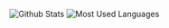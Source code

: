 ![Github Stats](https://github-readme-stats.vercel.app/api?username=XiaoFuOS&show_icons=true&theme=dark&count_private=true)
![Most Used Languages](https://github-readme-stats.vercel.app/api/top-langs/?username=XiaoFuOS&theme=dark&layout=compact)

